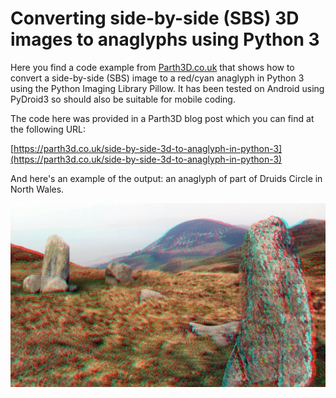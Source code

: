 # Converting side-by-side (SBS) 3D images to anaglyphs using Python 3

Here you find a code example from [Parth3D.co.uk](https://parth3d.co.uk/) that shows how to convert a side-by-side (SBS) image to a red/cyan anaglyph in Python 3 using the Python Imaging Library Pillow. It has been tested on Android using PyDroid3 so should also be suitable for mobile coding.

The code here was provided in a Parth3D blog post which you can find at the following URL:

[https://parth3d.co.uk/side-by-side-3d-to-anaglyph-in-python-3](https://parth3d.co.uk/side-by-side-3d-to-anaglyph-in-python-3)

And here's an example of the output: an anaglyph of part of Druids Circle in North Wales.

![The anaglyph output by the Python code](./anaglyph_small.jpg)
